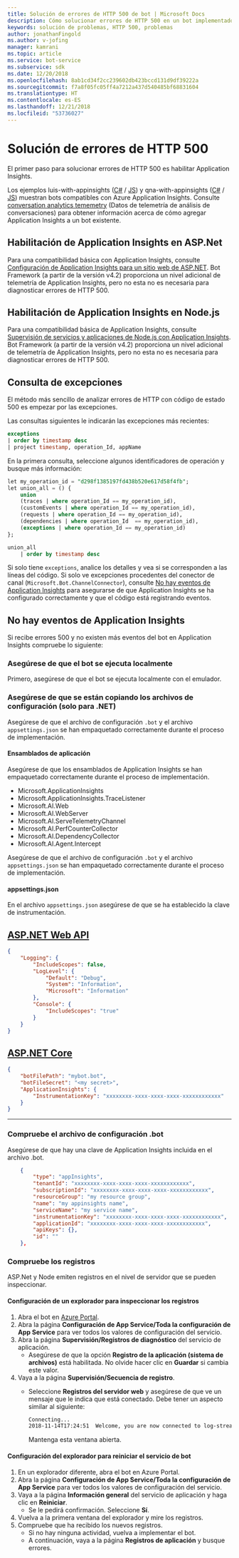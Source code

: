 ```yaml
---
title: Solución de errores de HTTP 500 de bot | Microsoft Docs
description: Cómo solucionar errores de HTTP 500 en un bot implementado.
keywords: solución de problemas, HTTP 500, problemas
author: jonathanFingold
ms.author: v-jofing
manager: kamrani
ms.topic: article
ms.service: bot-service
ms.subservice: sdk
ms.date: 12/20/2018
ms.openlocfilehash: 8ab1cd34f2cc239602db423bccd131d9df39222a
ms.sourcegitcommit: f7a8f05fc05ff4a7212a437d540485bf68831604
ms.translationtype: HT
ms.contentlocale: es-ES
ms.lasthandoff: 12/21/2018
ms.locfileid: "53736027"
---
```

# <a name="troubleshoot-http-500-errors"></a>Solución de errores de HTTP 500

El primer paso para solucionar errores de HTTP 500 es habilitar Application Insights.

Los ejemplos luis-with-appinsights ([C#](https://aka.ms/cs-luis-with-appinsights-sample) / [JS](https://aka.ms/js-luis-with-appinsights-sample)) y qna-with-appinsights ([C#](https://aka.ms/qna-with-appinsights) / [JS](https://aka.ms/js-qna-with-appinsights-sample)) muestran bots compatibles con Azure Application Insights. Consulte [conversation analytics tememetry](https://aka.ms/botPowerBiTemplate) (Datos de telemetría de análisis de conversaciones) para obtener información acerca de cómo agregar Application Insights a un bot existente.

## <a name="enable-application-insights-on-aspnet"></a>Habilitación de Application Insights en ASP.Net

Para una compatibilidad básica con Application Insights, consulte [Configuración de Application Insights para un sitio web de ASP.NET](https://docs.microsoft.com/azure/application-insights/app-insights-asp-net). Bot Framework (a partir de la versión v4.2) proporciona un nivel adicional de telemetría de Application Insights, pero no esta no es necesaria para diagnosticar errores de HTTP 500.

## <a name="enable-application-insights-on-nodejs"></a>Habilitación de Application Insights en Node.js

Para una compatibilidad básica de Application Insights, consulte [Supervisión de servicios y aplicaciones de Node.js con Application Insights](https://docs.microsoft.com/azure/application-insights/app-insights-nodejs). Bot Framework (a partir de la versión v4.2) proporciona un nivel adicional de telemetría de Application Insights, pero no esta no es necesaria para diagnosticar errores de HTTP 500.

## <a name="query-for-exceptions"></a>Consulta de excepciones

El método más sencillo de analizar errores de HTTP con código de estado 500 es empezar por las excepciones.

Las consultas siguientes le indicarán las excepciones más recientes:

```sql
exceptions
| order by timestamp desc
| project timestamp, operation_Id, appName
```

En la primera consulta, seleccione algunos identificadores de operación y busque más información:

```sql
let my_operation_id = "d298f1385197fd438b520e617d58f4fb";
let union_all = () {
    union
    (traces | where operation_Id == my_operation_id),
    (customEvents | where operation_Id == my_operation_id),
    (requests | where operation_Id == my_operation_id),
    (dependencies | where operation_Id  == my_operation_id),
    (exceptions | where operation_Id == my_operation_id)
};

union_all
    | order by timestamp desc
```

Si solo tiene `exceptions`, analice los detalles y vea si se corresponden a las líneas del código. Si solo ve excepciones procedentes del conector de canal (`Microsoft.Bot.ChannelConnector`), consulte [No hay eventos de Application Insights](#no-application-insights-events) para asegurarse de que Application Insights se ha configurado correctamente y que el código está registrando eventos.

## <a name="no-application-insights-events"></a>No hay eventos de Application Insights

Si recibe errores 500 y no existen más eventos del bot en Application Insights compruebe lo siguiente:

### <a name="ensure-bot-runs-locally"></a>Asegúrese de que el bot se ejecuta localmente

Primero, asegúrese de que el bot se ejecuta localmente con el emulador.

### <a name="ensure-configuration-files-are-being-copied-net-only"></a>Asegúrese de que se están copiando los archivos de configuración (solo para .NET)

Asegúrese de que el archivo de configuración `.bot` y el archivo `appsettings.json` se han empaquetado correctamente durante el proceso de implementación.

#### <a name="application-assemblies"></a>Ensamblados de aplicación

Asegúrese de que los ensamblados de Application Insights se han empaquetado correctamente durante el proceso de implementación.

- Microsoft.ApplicationInsights
- Microsoft.ApplicationInsights.TraceListener
- Microsoft.AI.Web
- Microsoft.AI.WebServer
- Microsoft.AI.ServeTelemetryChannel
- Microsoft.AI.PerfCounterCollector
- Microsoft.AI.DependencyCollector
- Microsoft.AI.Agent.Intercept

Asegúrese de que el archivo de configuración `.bot` y el archivo `appsettings.json` se han empaquetado correctamente durante el proceso de implementación.

#### <a name="appsettingsjson"></a>appsettings.json

En el archivo `appsettings.json` asegúrese de que se ha establecido la clave de instrumentación.

## <a name="aspnet-web-apitabdotnetwebapi"></a>[ASP.NET Web API](#tab/dotnetwebapi)

```json
{
    "Logging": {
        "IncludeScopes": false,
        "LogLevel": {
            "Default": "Debug",
            "System": "Information",
            "Microsoft": "Information"
        },
        "Console": {
            "IncludeScopes": "true"
        }
    }
}
```

## <a name="aspnet-coretabdotnetcore"></a>[ASP.NET Core](#tab/dotnetcore)

```json
{
    "botFilePath": "mybot.bot",
    "botFileSecret": "<my secret>",
    "ApplicationInsights": {
        "InstrumentationKey": "xxxxxxxx-xxxx-xxxx-xxxx-xxxxxxxxxxxx"
    }
}
```

---

### <a name="verify-bot-config-file"></a>Compruebe el archivo de configuración .bot

Asegúrese de que hay una clave de Application Insights incluida en el archivo .bot.

```json
    {
        "type": "appInsights",
        "tenantId": "xxxxxxxx-xxxx-xxxx-xxxx-xxxxxxxxxxxx",
        "subscriptionId": "xxxxxxxx-xxxx-xxxx-xxxx-xxxxxxxxxxxx",
        "resourceGroup": "my resource group",
        "name": "my appinsights name",
        "serviceName": "my service name",
        "instrumentationKey": "xxxxxxxx-xxxx-xxxx-xxxx-xxxxxxxxxxxx",
        "applicationId": "xxxxxxxx-xxxx-xxxx-xxxx-xxxxxxxxxxxx",
        "apiKeys": {},
        "id": ""
    },
```

### <a name="check-logs"></a>Compruebe los registros

ASP.Net y Node emiten registros en el nivel de servidor que se pueden inspeccionar.

#### <a name="set-up-a-browser-to-watch-your-logs"></a>Configuración de un explorador para inspeccionar los registros

1. Abra el bot en [Azure Portal](http://portal.azure.com/).
1. Abra la página **Configuración de App Service/Toda la configuración de App Service** para ver todos los valores de configuración del servicio.
1. Abra la página **Supervisión/Registros de diagnóstico** del servicio de aplicación.
   - Asegúrese de que la opción **Registro de la aplicación (sistema de archivos)** está habilitada. No olvide hacer clic en **Guardar** si cambia este valor.
1. Vaya a la página **Supervisión/Secuencia de registro**.
   - Seleccione **Registros del servidor web** y asegúrese de que ve un mensaje que le indica que está conectado. Debe tener un aspecto similar al siguiente:

     ```bash
     Connecting...
     2018-11-14T17:24:51  Welcome, you are now connected to log-streaming service.
     ```

     Mantenga esta ventana abierta.

#### <a name="set-up-browser-to-restart-your-bot-service"></a>Configuración del explorador para reiniciar el servicio de bot

1. En un explorador diferente, abra el bot en Azure Portal.
1. Abra la página **Configuración de App Service/Toda la configuración de App Service** para ver todos los valores de configuración del servicio.
1. Vaya a la página **Información general** del servicio de aplicación y haga clic en **Reiniciar**.
   - Se le pedirá confirmación. Seleccione **Sí**.
1. Vuelva a la primera ventana del explorador y mire los registros.
1. Compruebe que ha recibido los nuevos registros.
   - Si no hay ninguna actividad, vuelva a implementar el bot.
   - A continuación, vaya a la página **Registros de aplicación** y busque errores.
